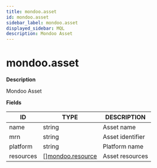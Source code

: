```yaml
---
title: mondoo.asset
id: mondoo.asset
sidebar_label: mondoo.asset
displayed_sidebar: MQL
description: Mondoo Asset
---
```


# mondoo.asset

**Description**

Mondoo Asset

**Fields**

| ID        | TYPE                                            | DESCRIPTION      |
| --------- | ----------------------------------------------- | ---------------- |
| name      | string                                          | Asset name       |
| mrn       | string                                          | Asset identifier |
| platform  | string                                          | Platform name    |
| resources | &#91;&#93;[mondoo.resource](mondoo.resource.md) | Asset resources  |
